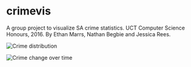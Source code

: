 # crimevis
A group project to visualize SA crime statistics. 
UCT Computer Science Honours, 2016. 
By Ethan Marrs, Nathan Begbie and Jessica Rees. 

![Crime distribution](https://www.filepicker.io/api/file/jwPjqsdQUWcFUZHpsy0g)

![Crime change over time](https://www.filepicker.io/api/file/Z8OIRh50SyWdIbJI95Bw)

